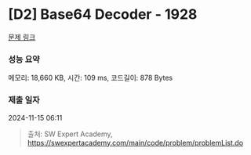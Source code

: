 # [D2] Base64 Decoder - 1928 

[문제 링크](https://swexpertacademy.com/main/code/problem/problemDetail.do?contestProbId=AV5PR4DKAG0DFAUq) 

### 성능 요약

메모리: 18,660 KB, 시간: 109 ms, 코드길이: 878 Bytes

### 제출 일자

2024-11-15 06:11



> 출처: SW Expert Academy, https://swexpertacademy.com/main/code/problem/problemList.do